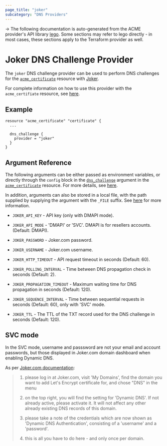 ```yaml
---
page_title: "joker"
subcategory: "DNS Providers"
---
```


-> The following documentation is auto-generated from the ACME
provider's API library [lego](https://go-acme.github.io/lego/).  Some
sections may refer to lego directly - in most cases, these sections
apply to the Terraform provider as well.

# Joker DNS Challenge Provider

The `joker` DNS challenge provider can be used to perform DNS challenges for
the [`acme_certificate`][resource-acme-certificate] resource with
[Joker](https://joker.com).

[resource-acme-certificate]: ../resources/certificate.md

For complete information on how to use this provider with the `acme_certifiate`
resource, see [here][resource-acme-certificate-dns-challenges].

[resource-acme-certificate-dns-challenges]: ../resources/certificate.md#using-dns-challenges

## Example

```hcl
resource "acme_certificate" "certificate" {
  ...

  dns_challenge {
    provider = "joker"
  }
}
```
## Argument Reference

The following arguments can be either passed as environment variables, or
directly through the `config` block in the
[`dns_challenge`][resource-acme-certificate-dns-challenge-arg] argument in the
[`acme_certificate`][resource-acme-certificate] resource. For more details, see
[here][resource-acme-certificate-dns-challenges].

[resource-acme-certificate-dns-challenge-arg]: ../resources/certificate.md#dns_challenge

In addition, arguments can also be stored in a local file, with the path
supplied by supplying the argument with the `_FILE` suffix. See
[here][acme-certificate-file-arg-example] for more information.

[acme-certificate-file-arg-example]: ../resources/certificate.md#using-variable-files-for-provider-arguments

* `JOKER_API_KEY` - API key (only with DMAPI mode).
* `JOKER_API_MODE` - 'DMAPI' or 'SVC'. DMAPI is for resellers accounts. (Default: DMAPI).
* `JOKER_PASSWORD` - Joker.com password.
* `JOKER_USERNAME` - Joker.com username.

* `JOKER_HTTP_TIMEOUT` - API request timeout in seconds (Default: 60).
* `JOKER_POLLING_INTERVAL` - Time between DNS propagation check in seconds (Default: 2).
* `JOKER_PROPAGATION_TIMEOUT` - Maximum waiting time for DNS propagation in seconds (Default: 120).
* `JOKER_SEQUENCE_INTERVAL` - Time between sequential requests in seconds (Default: 60), only with 'SVC' mode.
* `JOKER_TTL` - The TTL of the TXT record used for the DNS challenge in seconds (Default: 120).

## SVC mode

In the SVC mode, username and passsword are not your email and account passwords, but those displayed in Joker.com domain dashboard when enabling Dynamic DNS.

As per [Joker.com documentation](https://joker.com/faq/content/6/496/en/let_s-encrypt-support.html):

> 1. please log in at Joker.com, visit 'My Domains',
>    find the domain you want to add  Let's Encrypt certificate for, and chose "DNS" in the menu
>
> 2. on the top right, you will find the setting for 'Dynamic DNS'.
>    If not already active, please activate it.
>    It will not affect any other already existing DNS records of this domain.
>
> 3. please take a note of the credentials which are now shown as 'Dynamic DNS Authentication', consisting of a 'username' and a 'password'.
>
> 4. this is all you have to do here - and only once per domain.

